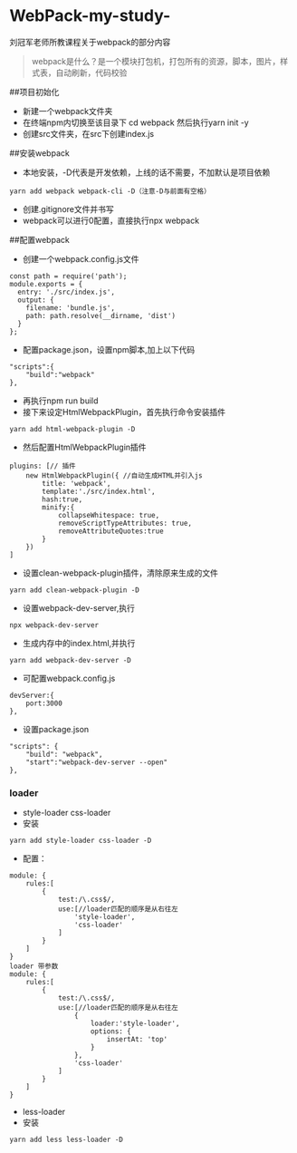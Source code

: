 # WebPack-my-study-
刘冠军老师所教课程关于webpack的部分内容
>webpack是什么？是一个模块打包机，打包所有的资源，脚本，图片，样式表，自动刷新，代码校验

##项目初始化
- 新建一个webpack文件夹
- 在终端npm内切换至该目录下 cd webpack 然后执行yarn init -y
- 创建src文件夹，在src下创建index.js

##安装webpack
- 本地安装，-D代表是开发依赖，上线的话不需要，不加默认是项目依赖
```
yarn add webpack webpack-cli -D（注意-D与前面有空格）
```
- 创建.gitignore文件并书写
- webpack可以进行0配置，直接执行npx webpack

##配置webpack
- 创建一个webpack.config.js文件
```
const path = require('path');
module.exports = {
  entry: './src/index.js',
  output: {
    filename: 'bundle.js',
    path: path.resolve(__dirname, 'dist')
  }
};
```
- 配置package.json，设置npm脚本,加上以下代码
```
"scripts":{
    "build":"webpack"
},
```
- 再执行npm run build
- 接下来设定HtmlWebpackPlugin，首先执行命令安装插件
```
yarn add html-webpack-plugin -D
```
- 然后配置HtmlWebpackPlugin插件
```
plugins: [// 插件
    new HtmlWebpackPlugin({ //自动生成HTML并引入js
        title: 'webpack',
        template:'./src/index.html',
        hash:true,
        minify:{
            collapseWhitespace: true,
            removeScriptTypeAttributes: true,
            removeAttributeQuotes:true
        }
    })
]
```
- 设置clean-webpack-plugin插件，清除原来生成的文件
```
yarn add clean-webpack-plugin -D
```
- 设置webpack-dev-server,执行 
```
npx webpack-dev-server
```
- 生成内存中的index.html,并执行
```
yarn add webpack-dev-server -D
```
- 可配置webpack.config.js
```
devServer:{
    port:3000
},
```
- 设置package.json
```
"scripts": {
    "build": "webpack",
    "start":"webpack-dev-server --open"
},
```
### loader
- style-loader css-loader
- 安装
```
yarn add style-loader css-loader -D
```
- 配置：
```
module: {
    rules:[
        {
            test:/\.css$/,
            use:[//loader匹配的顺序是从右往左
                'style-loader',
                'css-loader'
            ]
        }
    ]
}
loader 带参数
module: {
    rules:[
        {
            test:/\.css$/,
            use:[//loader匹配的顺序是从右往左
                {
                    loader:'style-loader',
                    options: {
                        insertAt: 'top'
                    }
                },
                'css-loader'
            ]
        }
    ]
}
```
- less-loader
- 安装
```
yarn add less less-loader -D
```

